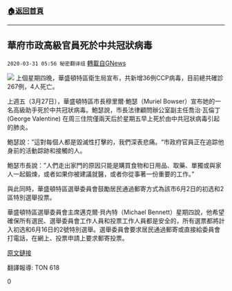 ###  [:house:返回首頁](https://github.com/ourhimalayas/txt)
---

## 華府市政高級官員死於中共冠狀病毒
`2020-03-31 05:56 秘密翻译组` [轉載自GNews](https://gnews.org/zh-hant/158064/)

![](https://s3-ap-northeast-1.amazonaws.com/news.guo.offload.media/wp-content/uploads/2020/03/31055345/2-114.png)
上個星期四晚，華盛頓特區衛生局宣布，共新增36例CCP病毒，目前總共確診267例，4人死亡。

上週五（3月27日），華盛頓特區市長穆里爾·鮑瑟（Muriel Bowser）宣布她的一名高級助手死於中共冠狀病毒。鮑瑟說，市長法律顧問辦公室副主任喬治·瓦倫丁(George Valentine) 在周三住院僅兩天后於星期五早上死於由中共冠狀病毒引起的肺炎。

鮑瑟說：”這對每個人都是毀滅性打擊的，我們深表悲痛。“市政府官員正在追踪他身前的活動踪跡和接觸的人。

鮑瑟市長說：”人們走出家門的原因只能是購買食物和日用品、取藥、單獨或與家人一起鍛煉，或者如果你被建議就醫，或者你從事著一份重要的工作。”

與此同時，華盛頓特區選舉委員會鼓勵居民通過郵寄方式為該市6月2日的初选和2區特別選舉投票。

華盛頓特區選舉委員會主席邁克爾·貝內特（Michael Bennett）星期四說，他希望確保所有選民、選舉委員會工作人員和投票工作人員都是安全的，所有選票都將計入初选和6月16日的2號特別選舉。選舉委員會要求居民通過郵寄或直接給委員會打電話，在網上、投票申請上要求郵寄投票。

[原文鏈接](https://www.washingtontimes.com/news/2020/mar/27/george-valentine-aide-dc-mayor-dies-coronavirus/)

翻譯報導: TON 618

0
